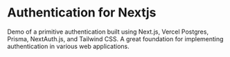 # Authentication for Nextjs

Demo of a primitive authentication built using Next.js, Vercel Postgres, Prisma, NextAuth.js, and Tailwind CSS. A great foundation for implementing authentication in various web applications.


#